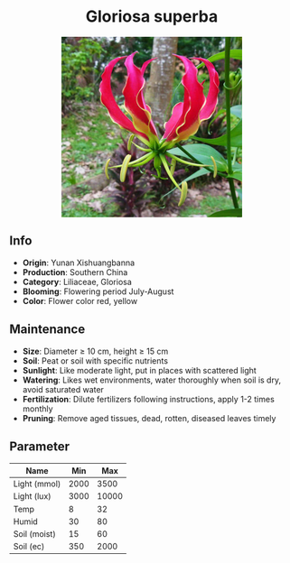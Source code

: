 <h1 align='center'>Gloriosa superba</h1>
<p align="center">
    <img 
        align='center'
        width='320'
        src="../images/gloriosa superba.png" 
        alt='Gloriosa superba' />
</p>

## Info

 - **Origin**: Yunan Xishuangbanna
 - **Production**: Southern China
 - **Category**: Liliaceae, Gloriosa
 - **Blooming**: Flowering period July-August
 - **Color**: Flower color red, yellow

## Maintenance

 - **Size**: Diameter ≥ 10 cm, height ≥ 15 cm
 - **Soil**: Peat or soil with specific nutrients
 - **Sunlight**: Like moderate light, put in places with scattered light
 - **Watering**: Likes wet environments, water thoroughly when soil is dry, avoid saturated water
 - **Fertilization**: Dilute fertilizers following instructions, apply 1-2 times monthly
 - **Pruning**: Remove aged tissues, dead, rotten, diseased leaves timely

## Parameter

| Name         | Min  | Max   |
|--------------|------|-------|
| Light (mmol) | 2000 | 3500  |
| Light (lux)  | 3000 | 10000 |
| Temp         | 8    | 32    |
| Humid        | 30   | 80    |
| Soil (moist) | 15   | 60    |
| Soil (ec)    | 350  | 2000  |